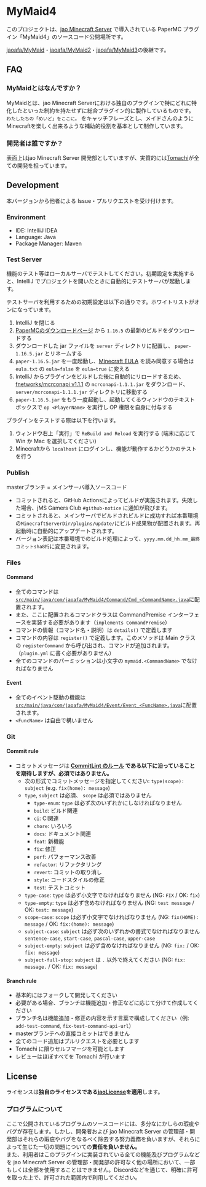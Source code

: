 # MyMaid4

このプロジェクトは、[jao Minecraft Server](https://jaoafa.com) で導入されている PaperMC プラグイン「MyMaid4」のソースコード公開場所です。

[jaoafa/MyMaid](https://github.com/jaoafa/MyMaid)・[jaoafa/MyMaid2](https://github.com/jaoafa/MyMaid2)・[jaoafa/MyMaid3](https://github.com/jaoafa/MyMaid3)の後継です。

## FAQ

### MyMaidとはなんですか？

MyMaidとは、jao Minecraft Serverにおける独自のプラグインで特にどれに特化したといった制約を持たせずに総合プラグイン的に製作しているものです。  
`わたしたちの「めいど」をここに。` をキャッチフレーズとし、メイドさんのようにMinecraftを楽しく出来るような補助的役割を基本として制作しています。

### 開発者は誰ですか？

表面上はjao Minecraft Server 開発部としていますが、実質的には[Tomachi](https://github.com/book000)が全ての開発を担っています。

## Development

本バージョンから他者による Issue・プルリクエストを受け付けます。

### Environment

- IDE: IntelliJ IDEA
- Language: Java
- Package Manager: Maven

### Test Server

機能のテスト等はローカルサーバでテストしてください。初期設定を実施すると、IntelliJ でプロジェクトを開いたときに自動的にテストサーバが起動します。

テストサーバを利用するための初期設定は以下の通りです。ホワイトリストがオンになっています。

1. IntelliJ を閉じる
2. [PaperMCのダウンロードページ](https://papermc.io/downloads) から `1.16.5` の最新のビルドをダウンロードする
3. ダウンロードした jar ファイルを `server` ディレクトリに配置し、 `paper-1.16.5.jar` とリネームする
4. `paper-1.16.5.jar` を一度起動し、[Minecraft EULA](https://account.mojang.com/documents/minecraft_eula) を読み同意する場合は `eula.txt` の `eula=false` を `eula=true` に変える
5. IntelliJ からプラグインをビルドした後に自動的にリロードするため、[fnetworks/mcrconapi v1.1.1](https://github.com/fnetworks/mcrconapi/releases/tag/v1.1.1) の `mcrconapi-1.1.1.jar` をダウンロード、 `server/mcrconapi-1.1.1.jar` ディレクトリに移動する
6. `paper-1.16.5.jar` をもう一度起動し、起動してくるウィンドウのテキストボックスで `op <PlayerName>` を実行し OP 権限を自身に付与する

プラグインをテストする際は以下を行います。

1. ウィンドウ右上「実行」で `ReBuild and Reload` を実行する (端末に応じて Win か Mac を選択してください)
2. Minecraftから `localhost` にログインし、機能が動作するかどうかのテストを行う

### Publish

masterブランチ = メインサーバ導入ソースコード

- コミットされると、GitHub Actionsによってビルドが実施されます。失敗した場合、jMS Gamers Club `#github-notice` に通知が飛びます。
- コミットされると、メインサーバでビルドされビルドに成功すれば本番環境の`MinecraftServerDir/plugins/update/`にビルド成果物が配置されます。再起動時に自動的にアップデートされます。
- バージョン表記は本番環境でのビルド処理によって、`yyyy.mm.dd_hh.mm_最終コミットsha8桁`に変更されます。

### Files

#### Command

- 全てのコマンドは [`src/main/java/com/jaoafa/MyMaid4/Command/Cmd_<CommandName>.java`](src/main/java/com/jaoafa/MyMaid4/Command)に配置されます。
- また、ここに配置されるコマンドクラスは CommandPremise インターフェースを実装する必要があります（`implements CommandPremise`）
- コマンドの情報（コマンド名・説明）は `details()` で定義します
- コマンドの内容は `register()` で定義します。このメソッドは Main クラスの `registerCommand` から呼び出され、コマンドが追加されます。（`plugin.yml` に書く必要がありません）
- 全てのコマンドのパーミッションは小文字の `mymaid.<CommandName>` でなければなりません

#### Event

- 全てのイベント駆動の機能は [`src/main/java/com/jaoafa/MyMaid4/Event/Event_<FuncName>.java`](src/main/java/com/jaoafa/MyMaid4/Event)に配置されます。
- `<FuncName>` は自由で構いません

### Git

#### Commit rule

- コミットメッセージは **[CommitLint のルール](https://github.com/conventional-changelog/commitlint/tree/master/%40commitlint/config-conventional#rules) である以下に沿っていることを期待しますが、必須ではありません。**
  - 次の形式でコミットメッセージを指定してください: `type(scope): subject` (e.g. `fix(home): message`)
  - `type`, `subject` は必須、 `scope` は必須ではありません
    - `type-enum`: `type` は必ず次のいずれかにしなければなりません
    - `build`: ビルド関連
    - `ci`: CI関連
    - `chore`: いろいろ
    - `docs`: ドキュメント関連
    - `feat`: 新機能
    - `fix`: 修正
    - `perf`: パフォーマンス改善
    - `refactor`: リファクタリング
    - `revert`: コミットの取り消し
    - `style`: コードスタイルの修正
    - `test`: テストコミット
  - `type-case`: `type` は必ず小文字でなければなりません (NG: `FIX` / OK: `fix`)
  - `type-empty`: `type` は必ず含めなければなりません (NG: `test message` / OK: `test: message`)
  - `scope-case`: `scope` は必ず小文字でなければなりません (NG: `fix(HOME): message` / OK: `fix:(home): message`)
  - `subject-case`: `subject` は必ず次のいずれかの書式でなければなりません `sentence-case`, `start-case`, `pascal-case`, `upper-case`
  - `subject-empty`: `subject` は必ず含めなければなりません (NG: `fix:` / OK: `fix: message`)
  - `subject-full-stop`: `subject` は `.` 以外で終えてください (NG: `fix: message.` / OK: `fix: message`)

#### Branch rule

- 基本的にはフォークして開発してください
- 必要がある場合、ブランチは機能追加・修正などに応じて分けて作成してください
- ブランチ名は機能追加・修正の内容を示す言葉で構成してください（例: `add-test-command`, `fix-test-command-api-url`）
- masterブランチへの直接コミットはできません
- 全てのコード追加はプルリクエストを必要とします
- Tomachi に限りセルフマージを可能とします
- レビューはほぼすべてを Tomachi が行います

## License

ライセンスは**独自のライセンスである[jaoLicense](https://github.com/jaoafa/jao-Minecraft-Server/blob/master/jaoLICENSE.md)を適用**します。

### プログラムについて

ここで公開されているプログラムのソースコードには、多分なにかしらの瑕疵やバグが存在します。しかし、開発者および jao Minecraft Server の管理部・開発部はそれらの瑕疵やバグをなるべく除去する努力義務を負いますが、それらによって生じた一切の問題についての**責任を負いません。**  
また、利用者はこのプラグインに実装されている全ての機能及びプログラムなどを jao Minecraft Server の管理部・開発部の許可なく他の場所において、一部もしくは全部を使用することはできません。Discordなどを通じて、明確に許可を取った上で、許可された範囲内で利用してください。
